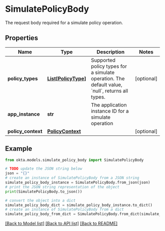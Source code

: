 # SimulatePolicyBody

The request body required for a simulate policy operation.

## Properties

Name | Type | Description | Notes
------------ | ------------- | ------------- | -------------
**policy_types** | [**List[PolicyType]**](PolicyType.md) | Supported policy types for a simulate operation. The default value, &#x60;null&#x60;, returns all types. | [optional] 
**app_instance** | **str** | The application instance ID for a simulate operation | 
**policy_context** | [**PolicyContext**](PolicyContext.md) |  | [optional] 

## Example

```python
from okta.models.simulate_policy_body import SimulatePolicyBody

# TODO update the JSON string below
json = "{}"
# create an instance of SimulatePolicyBody from a JSON string
simulate_policy_body_instance = SimulatePolicyBody.from_json(json)
# print the JSON string representation of the object
print(SimulatePolicyBody.to_json())

# convert the object into a dict
simulate_policy_body_dict = simulate_policy_body_instance.to_dict()
# create an instance of SimulatePolicyBody from a dict
simulate_policy_body_from_dict = SimulatePolicyBody.from_dict(simulate_policy_body_dict)
```
[[Back to Model list]](../README.md#documentation-for-models) [[Back to API list]](../README.md#documentation-for-api-endpoints) [[Back to README]](../README.md)


